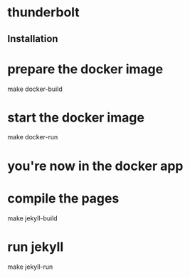 thunderbolt
===========


Installation
------------

# prepare the docker image
make docker-build

# start the docker image
make docker-run

# you're now in the docker app
# compile the pages
make jekyll-build

# run jekyll
make jekyll-run


